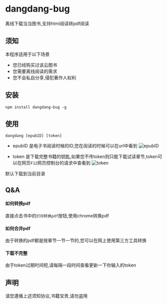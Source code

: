 # dangdang-bug

离线下载当当图书,支持html阅读转pdf阅读

## 须知
本程序适用于以下场景

* 您已经购买过该云图书
* 您需要离线阅读的需求
* 您不会私自分享,侵犯著作人权利

## 安装
```shell script
npm install dangdang-bug -g
```

## 使用
```shell script
dangdang [epubID] [token]
```
* epubID 是电子书阅读时候的ID,您在阅读的时候可以在url中看到
![epubID](https://i.loli.net/2020/09/24/tdo6ZTxeWrphsl9.png)

* token 是下载完整书籍的钥匙,如果您不传token则只能下载试读章节,token可以在网页`F12`网页控制台的请求中查看到
![token](https://i.loli.net/2020/09/24/MG4dUeLusSkVq8F.png)

默认下载到当前目录

## Q&A

#### 如何转换pdf
直接点击书中的`打印转换pdf`按钮,使用chrome转换pdf

#### 如何合并pdf
由于转换的pdf都是按章节一节一节的,您可以在网上使用第三方工具转换

#### 下载不完整
由于token过期时间短,请每隔一段时间查看更新一下你输入的token

## 声明
请您遵循上述须知协议,书籍宝贵,请勿盗用
